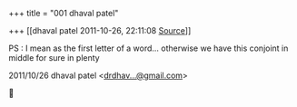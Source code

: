 +++
title = "001 dhaval patel"

+++
[[dhaval patel	2011-10-26, 22:11:08 [Source](https://groups.google.com/g/samskrita/c/wwvyPSS6uJI)]]



PS : I mean as the first letter of a word... otherwise we have this conjoint in middle for sure in plenty  
  

2011/10/26 dhaval patel \<[drdhav...@gmail.com]()\>



